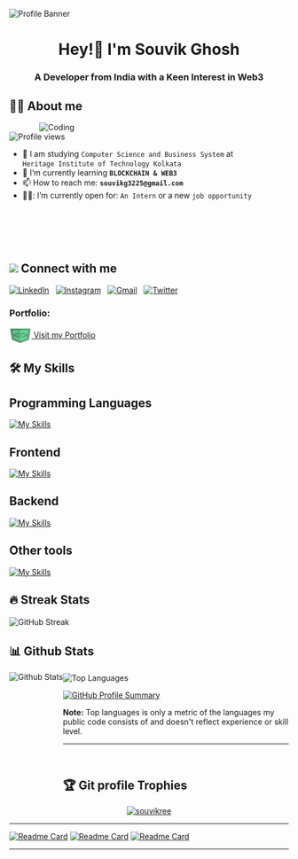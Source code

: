 ![Profile Banner](https://github.com/Anmol-Baranwal/Cool-GIFs-For-GitHub/assets/74038190/d48893bd-0757-481c-8d7e-ba3e163feae7)

<h1 align="center"> Hey!👋 I'm Souvik Ghosh</h1>
<!-- <img src="https://user-images.githubusercontent.com/74038190/226190894-18e959ba-d458-4a94-ac44-790190f2a947.gif" width="400"> -->
<h3 align="center">A Developer from India with a Keen Interest in Web3</h3>

## :sassy_man:  About me
<img align="right" alt="Coding" width="450" src="https://user-images.githubusercontent.com/74038190/221352989-518609ab-b4d1-459e-929f-a08cd2bd9b3c.gif">  <!--style="border-radius: 15px 50px;"-->

<p align="left">
  <img src="https://komarev.com/ghpvc/?username=souvikree&label=Profile%20views&color=0e75b6&style=flat" alt="Profile views" />
</p>

- :school: I am studying `Computer Science and Business System` at <br/> `Heritage Institute of Technology Kolkata`
- 🌱 I’m currently learning **`BLOCKCHAIN & WEB3`**
- 📫 How to reach me: **`souvikg3225@gmail.com`**
- 👨‍💼: I’m currently open for: `An Intern` or a new `job opportunity`

<!-- - ⚡ Fun fact: **Not Have any**-->

<br/>
<br/>
<br/>
<br/>


## <img src="https://media.giphy.com/media/iY8CRBdQXODJSCERIr/giphy.gif" width="30px"> Connect with me
[![LinkedIn](https://skillicons.dev/icons?i=linkedin)](https://www.linkedin.com/in/souvik-ghosh-97a208227)
&nbsp;
[![Instagram](https://skillicons.dev/icons?i=instagram)](https://www.instagram.com/script.reek/) 
&nbsp;
[![Gmail](https://skillicons.dev/icons?i=gmail)](mailto:souvikg3225@gmail.com)
&nbsp;
[![Twitter](https://skillicons.dev/icons?i=twitter)](https://x.com/Reek003)

<h3 align="left">Portfolio:</h3>
<p align="left">
  <a href="https://myportfolio-two-amber.vercel.app/" target="_blank" rel="noreferrer">
    <img align="center" src="https://raw.githubusercontent.com/devicons/devicon/master/icons/devicon/devicon-original.svg" alt="Portfolio" height="30" width="40" class="rounded-lg"/>
    Visit my Portfolio
  </a>
</p>

## 🛠️ My Skills
  ##  Programming Languages
       
[![My Skills](https://skillicons.dev/icons?i=java,js,c,python,go&perline=12)](https://skillicons.dev)
  ##  Frontend
       
[![My Skills](https://skillicons.dev/icons?i=react,js,html,css,ts,tailwindcss,flutter,dart,bootstrap,next,threejs&perline=12)](https://skillicons.dev)
  ##  Backend
       
[![My Skills](https://skillicons.dev/icons?i=nodejs,mongodb,postgresql,express,firebase,npm&perline=12)](https://skillicons.dev)
  ##  Other tools
       
[![My Skills](https://skillicons.dev/icons?i=postman,git,github,figma,firebase,vscode,replit&perline=12)](https://skillicons.dev)

## 🔥 Streak Stats
<p>
  <img align="center" src="https://github-readme-streak-stats.herokuapp.com/?user=souvikree&" alt="GitHub Streak" class="rounded-lg"/>
</p>

## 📊 Github Stats

  <p >
    <a href="https://github.com/anuraghazra/github-readme-stats"><img align="left" alt="Github Stats" src="https://github-readme-stats.vercel.app/api?username=souvikree&show=prs_merged,prs_merged_percentage&show_icons=true&count_private=true" height="220px" class="rounded-lg"/></a>
 </p>
<p>
  <img align="center" src="https://github-readme-stats.vercel.app/api/top-langs?username=souvikree&show_icons=true&locale=en&layout=compact" alt="Top Languages" height="220px" class="rounded-lg"/>
</p>
 <p >
<a href="https://github.com/souvikree">
      <img src="https://github-profile-summary-cards.vercel.app/api/cards/profile-details?username=souvikree&theme=buefy" alt="GitHub Profile Summary" />
    </a>
</p>
<b>Note:</b> Top languages is only a metric of the languages my public code consists of and doesn't reflect experience or skill level.
  

----
<br/>

## :trophy: Git profile Trophies

<p align="center"> <a href="https://github.com/ryo-ma/github-profile-trophy"><img src="https://github-profile-trophy.vercel.app/?username=souvikree&layout=compact&theme=algolia" alt="souvikree" /></a> </p>

______________

[![Readme Card](https://github-readme-stats.vercel.app/api/pin/?username=souvikree&show_owner=true&repo=FrontRow)](https://github.com/souvikree/FrontRow)
[![Readme Card](https://github-readme-stats.vercel.app/api/pin/?username=souvikree&show_owner=true&repo=myShare)](https://github.com/souvikree/myShare)
[![Readme Card](https://github-readme-stats.vercel.app/api/pin/?username=souvikree&show_owner=true&repo=EduConnect)](https://github.com/souvikree/EduConnect)
______________


